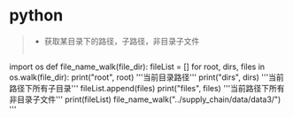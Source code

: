 # python
> - 获取某目录下的路径，子路径，非目录子文件
>> ```python
  import os
  def file_name_walk(file_dir):
      fileList = []
      for root, dirs, files in os.walk(file_dir):
          print("root", root)   '''当前目录路径'''
          print("dirs", dirs) '''当前路径下所有子目录'''
          fileList.append(files)
          print("files", files)   '''当前路径下所有非目录子文件'''
      print(fileList)
  file_name_walk("../supply_chain/data/data3/")
  '''
